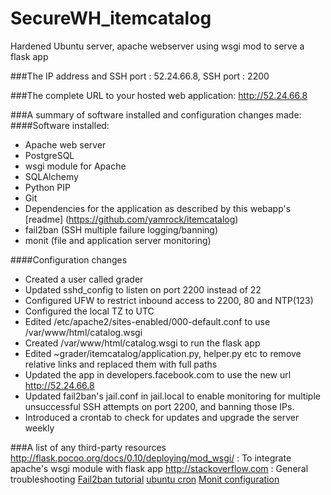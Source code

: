 # SecureWH_itemcatalog
Hardened Ubuntu server, apache webserver using wsgi mod to serve a flask app

###The IP address and SSH port :
52.24.66.8, SSH port : 2200

###The complete URL to your hosted web application:
http://52.24.66.8

###A summary of software installed and configuration changes made:
####Software installed:
* Apache web server
* PostgreSQL
* wsgi module for Apache
* SQLAlchemy
* Python PIP
* Git
* Dependencies for the application as described by this webapp's [readme] (https://github.com/yamrock/itemcatalog)
* fail2ban (SSH multiple failure logging/banning)
* monit (file and application server monitoring)

####Configuration changes
* Created a user called grader
* Updated sshd_config to listen on port 2200 instead of 22
* Configured UFW to restrict inbound access to 2200, 80 and NTP(123)
* Configured the local TZ to UTC
* Edited /etc/apache2/sites-enabled/000-default.conf to use /var/www/html/catalog.wsgi
* Created /var/www/html/catalog.wsgi to run the flask app
* Edited ~grader/itemcatalog/application.py, helper.py etc to remove relative links and replaced them with full paths
* Updated the app in developers.facebook.com to use the new url http://52.24.66.8
* Updated fail2ban's jail.conf in jail.local to enable monitoring for multiple unsuccessful SSH attempts on port 2200, and banning those IPs.
* Introduced a crontab to check for updates and upgrade the server weekly

###A list of any third-party resources 
http://flask.pocoo.org/docs/0.10/deploying/mod_wsgi/ : To integrate apache's wsgi module with flask app
http://stackoverflow.com : General troubleshooting
[Fail2ban tutorial](https://www.digitalocean.com/community/tutorials/how-to-protect-ssh-with-fail2ban-on-ubuntu-14-04)
[ubuntu cron](https://help.ubuntu.com/community/CronHowto)
[Monit configuration](https://mmonit.com/wiki/Monit/ConfigurationExamples)


